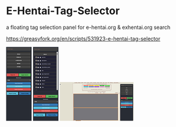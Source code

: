 # E-Hentai-Tag-Selector
a floating tag selection panel for e-hentai.org &amp; exhentai.org search

https://greasyfork.org/en/scripts/531923-e-hentai-tag-selector

![Screenshot 1](oy6jba3r96yicuud7d2lmi0cauzm.png)
![Screenshot 2](7lcxta08zgfzz3mytmg4haqs0m35.png)
![Screenshot 3](s6egly1vwbwhtqz1hvdpv4mgssi0.png)
